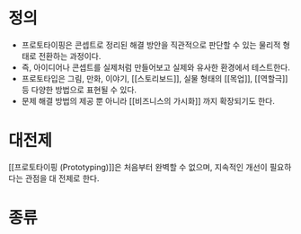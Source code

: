 

# 정의

- 프로토타이핑은 콘셉트로 정리된 해결 방안을 직관적으로 판단할 수 있는 물리적 형태로 전환하는 과정이다.
- 즉, 아이디어나 콘셉트를 실제처럼 만들어보고 실제와 유사한 환경에서 테스트한다. 
- 프로토타입은 그림, 만화, 이야기, [[스토리보드]], 실물 형태의 [[목업]], [[역할극]] 등 다양한 방법으로 표현될 수 있다. 
- 문제 해결 방법의 제공 뿐 아니라 [[비즈니스의 가시화]] 까지 확장되기도 한다. 



# 대전제

[[프로토타이핑 (Prototyping)]]은 처음부터 완벽할 수 없으며, 지속적인 개선이 필요하다는 관점을 대 전제로 한다. 



# 종류

